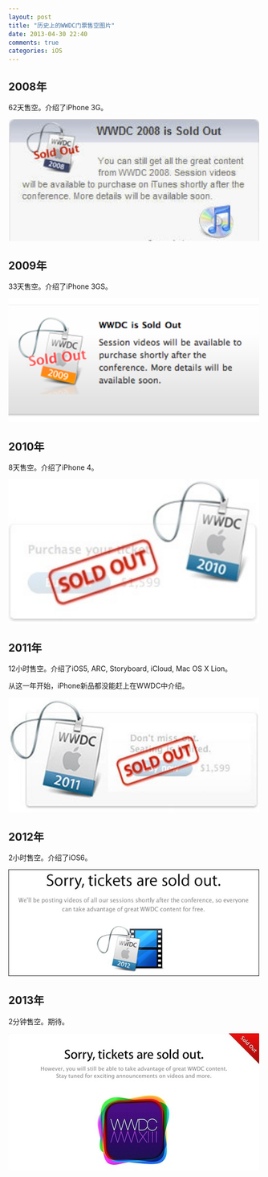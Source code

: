 ```yaml
---
layout: post
title: "历史上的WWDC门票售空图片"
date: 2013-04-30 22:40
comments: true
categories: iOS
---
```


## 2008年
62天售空。介绍了iPhone 3G。

<img src="/images/wwdc-2008.jpg" width="500px" />

## 2009年
33天售空。介绍了iPhone 3GS。

<img src="/images/wwdc-2009.png" width="500px" />

## 2010年
8天售空。介绍了iPhone 4。

<img src="/images/wwdc-2010.png" width="500px" />

## 2011年
12小时售空。介绍了iOS5, ARC, Storyboard, iCloud, Mac OS X Lion。

从这一年开始，iPhone新品都没能赶上在WWDC中介绍。

<img src="/images/wwdc-2011.jpg" width="500px" />

## 2012年
2小时售空。介绍了iOS6。

<img src="/images/wwdc-2012.jpg" width="500px" />

## 2013年
2分钟售空。期待。

<img src="/images/wwdc-2013.jpg" width="500px" />


